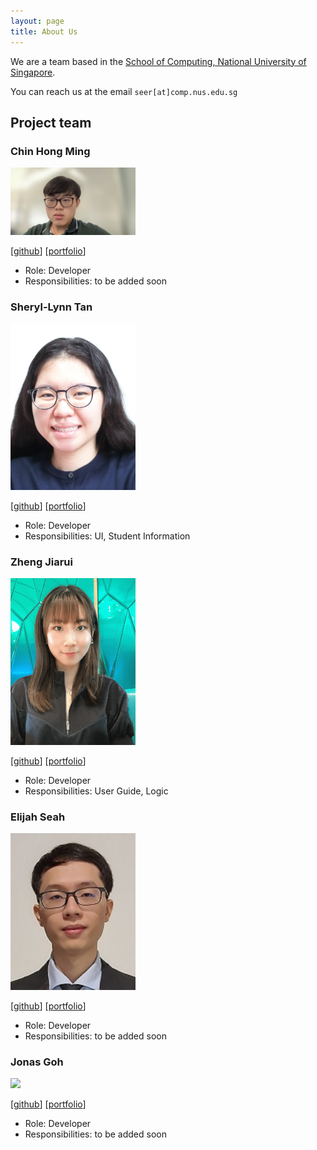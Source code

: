 ```yaml
---
layout: page
title: About Us
---
```


We are a team based in the [School of Computing, National University of Singapore](http://www.comp.nus.edu.sg).

You can reach us at the email `seer[at]comp.nus.edu.sg`

## Project team

### Chin Hong Ming

<img src="images/chm252.png" width="200px">

[[github](http://github.com/chm252)]
[[portfolio](team/chm252.md)]

* Role: Developer
* Responsibilities: to be added soon

### Sheryl-Lynn Tan

<img src="images/sltsheryl.png" width="200px">

[[github](https://github.com/sltsheryl)] [[portfolio](team/sltsheryl.md)]

* Role: Developer
* Responsibilities: UI, Student Information

### Zheng Jiarui

<img src="images/carriezhengjr.png" width="200px">

[[github](https://github.com/carriezhengjr)] [[portfolio](team/carriezhengjr.md)]

* Role: Developer
* Responsibilities: User Guide, Logic


### Elijah Seah

<img src="images/elijahs67.png" width="200px">

[[github](https://github.com/elijahs67)]
[[portfolio](team/elijahs67.md)]

* Role: Developer
* Responsibilities: to be added soon

### Jonas Goh

<img src="images/jonasgwt.png" width="200px">

[[github](http://github.com/jonasgwt)]
[[portfolio](team/jonasgwt.md)]

* Role: Developer
* Responsibilities: to be added soon
